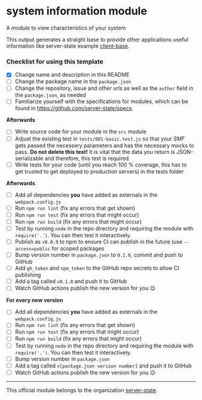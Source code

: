# system information module
A module to view characteristics of your system

This output generates a straight base to provide other applications useful information like server-state example [client-base](https://github.com/server-state/client-base).

### Checklist for using this template
- [x] Change name and description in this README
- [ ] Change the package name in the `package.json`
- [ ] Change the repository, issue and other urls as well as the `author` field in the `package.json`, as needed
- [ ] Familiarize yourself with the specifications for modules, which can be found in https://github.com/server-state/specs.

**Afterwards**
- [ ] Write source code for your module in the `src` module
- [ ] Adjust the existing test in `tests/001-basic.test.js` so that your *SMF* gets passed the necessery parameters and has the necessary mocks to pass. **Do not delete this test!** It is vital that the data you return is JSON-serializable and therefore, this test is required.
- [ ] Write tests for your code (until you reach 100 % coverage, this has to get trusted to get deployed to production servers) in the tests folder

**Afterwards**
- [ ] Add all dependencies **you** have added as externals in the `webpack.config.js`
- [ ] Run `npm run lint` (fix any errors that get shown)
- [ ] Run `npm run test` (fix any errors that might occur)
- [ ] Run `npm run build` (fix any errors that might occur)
- [ ] Test by running `node` in the repo directory and requiring the module with `require('.')`. You can then test it interactively.
- [ ] Publish as `v0.0.9` to npm to ensure CI can publish in the future (use `--access=public` for scoped packages
- [ ] Bump version number in `package.json` to `0.1.0`, commit and push to GitHub
- [ ] Add `gh_token` and `npm_token` to the GitHub repo secrets to allow CI publishing
- [ ] Add a tag called `v0.1.0` and push it to GitHub
- [ ] Watch GitHub actions publish the new version for you :wink:

**For every new version**
- [ ] Add all dependencies **you** have added as externals in the `webpack.config.js`
- [ ] Run `npm run lint` (fix any errors that get shown)
- [ ] Run `npm run test` (fix any errors that might occur)
- [ ] Run `npm run build` (fix any errors that might occur)
- [ ] Test by running `node` in the repo directory and requiring the module with `require('.')`. You can then test it interactively.
- [ ] Bump version number in `package.json`
- [ ] Add a tag called `v[package.json version number]` and push it to GitHub
- [ ] Watch GitHub actions publish the new version for you :wink:

---

This official module belongs to the organization [server-state](https://github.com/server-state).
 
